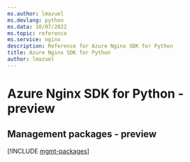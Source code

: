 ```yaml
---
ms.author: lmazuel
ms.devlang: python
ms.data: 10/07/2022
ms.topic: reference
ms.service: nginx
description: Reference for Azure Nginx SDK for Python
title: Azure Nginx SDK for Python
author: lmazuel
---
```

# Azure Nginx SDK for Python - preview

## Management packages - preview
[!INCLUDE [mgmt-packages](nginx-mgmt-index.md)]